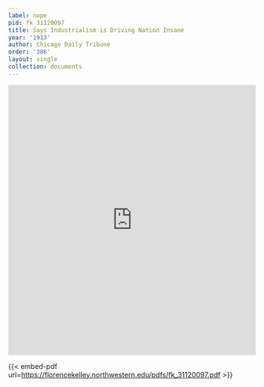 ```yaml
---
label: nope
pid: fk_31120097
title: Says Industrialism is Driving Nation Insane
year: '1913'
author: Chicago Daily Tribune
order: '386'
layout: single
collection: documents
---
```

<iframe src="https://northwestern.app.box.com/embed/s/dz0howclnrw5rsezmy72u6ya9wqah5wt?sortColumn=date&view=list" width="100%" height="550" frameborder="0" allowfullscreen webkitallowfullscreen msallowfullscreen></iframe>


{{< embed-pdf url=https://florencekelley.northwestern.edu/pdfs/fk_31120097.pdf >}}